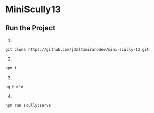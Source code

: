 # MiniScully13

## Run the Project

1.

```
git clone https://github.com/jdaltamiranodev/mini-scully-13.git
```
2. 

```
npm i
```


3.

```
ng build
```

4. 

```
npm run scully:serve
```